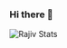 ### Hi there 👋

![Rajiv Stats](https://github-readme-stats.vercel.app/api?username=rajivsah&count_private=true&show_icons=true)
